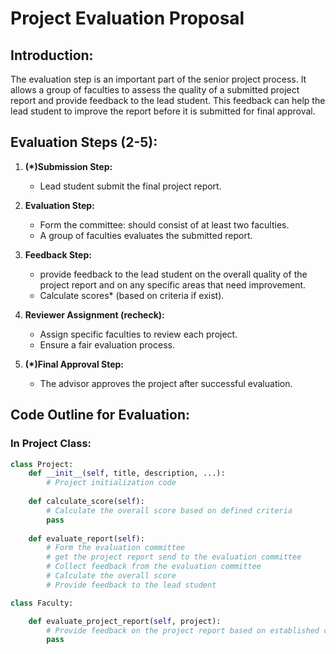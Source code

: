 # Project Evaluation Proposal

## Introduction:

The evaluation step is an important part of the senior project process. It allows a group of faculties to assess the quality of a submitted project report and provide feedback to the lead student. This feedback can help the lead student to improve the report before it is submitted for final approval.

## Evaluation Steps (2-5):

1. **(*)Submission Step:**
   - Lead student submit the final project report.

2. **Evaluation Step:**
   - Form the committee: should consist of at least two faculties.
   - A group of faculties evaluates the submitted report.

3. **Feedback Step:**
   - provide feedback to the lead student on the overall quality of the project report and on any specific areas that need improvement.
   - Calculate scores* (based on criteria if exist).

4. **Reviewer Assignment (recheck):**
   - Assign specific faculties to review each project.
   - Ensure a fair evaluation process.

5. **(*)Final Approval Step:**
   - The advisor approves the project after successful evaluation.

## Code Outline for Evaluation:

### In Project Class:

```python
class Project:
    def __init__(self, title, description, ...):
        # Project initialization code
    
    def calculate_score(self):
        # Calculate the overall score based on defined criteria
        pass
        
    def evaluate_report(self):
        # Form the evaluation committee
        # get the project report send to the evaluation committee
        # Collect feedback from the evaluation committee
        # Calculate the overall score
        # Provide feedback to the lead student

class Faculty:

    def evaluate_project_report(self, project):
        # Provide feedback on the project report based on established criteria
        pass


